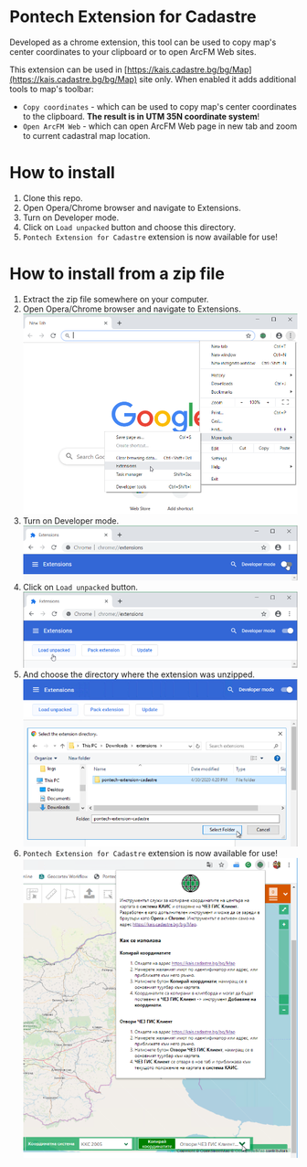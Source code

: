 # Pontech Extension for Cadastre

Developed as a chrome extension, this tool can be used to copy map's center coordinates to your clipboard or to open ArcFM Web sites.

This extension can be used in [https://kais.cadastre.bg/bg/Map](https://kais.cadastre.bg/bg/Map) site only. When enabled it adds additional tools to map's toolbar:

- `Copy coordinates` - which can be used to copy map's center coordinates to the clipboard. **The result is in UTM 35N coordinаte system**!
- `Open ArcFM Web` - which can open ArcFM Web page in new tab and zoom to current cadastral map location.

# How to install

1. Clone this repo.
2. Open Opera/Chrome browser and navigate to Extensions.
3. Turn on Developer mode.
4. Click on `Load unpacked` button and choose this directory.
5. `Pontech Еxtension for Cadastre` extension is now available for use!

# How to install from a zip file

1. Extract the zip file somewhere on your computer.
2. Open Opera/Chrome browser and navigate to Extensions.
   ![alt text](./img/01.png)
3. Turn on Developer mode.
   ![alt text](./img/02.png)
4. Click on `Load unpacked` button.
   ![alt text](./img/03.png)
5. And choose the directory where the extension was unzipped.
   ![alt text](./img/04.png)
6. `Pontech Extension for Cadastre` extension is now available for use!
   ![alt text](./img/05.png)
